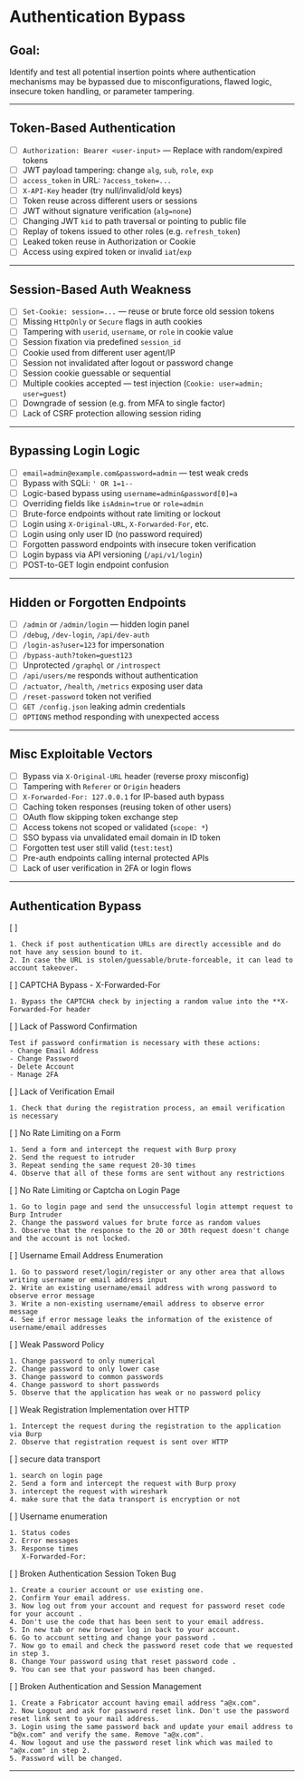 # Authentication Bypass

##  Goal:
Identify and test all potential insertion points where authentication mechanisms may be bypassed due to misconfigurations, flawed logic, insecure token handling, or parameter tampering.

---

## Token-Based Authentication
- [ ] `Authorization: Bearer <user-input>` — Replace with random/expired tokens
- [ ] JWT payload tampering: change `alg`, `sub`, `role`, `exp`
- [ ] `access_token` in URL: `?access_token=...`
- [ ] `X-API-Key` header (try null/invalid/old keys)
- [ ] Token reuse across different users or sessions
- [ ] JWT without signature verification (`alg=none`)
- [ ] Changing JWT `kid` to path traversal or pointing to public file
- [ ] Replay of tokens issued to other roles (e.g. `refresh_token`)
- [ ] Leaked token reuse in Authorization or Cookie
- [ ] Access using expired token or invalid `iat`/`exp`

---

## Session-Based Auth Weakness
- [ ] `Set-Cookie: session=...` — reuse or brute force old session tokens
- [ ] Missing `HttpOnly` or `Secure` flags in auth cookies
- [ ] Tampering with `userid`, `username`, or `role` in cookie value
- [ ] Session fixation via predefined `session_id`
- [ ] Cookie used from different user agent/IP
- [ ] Session not invalidated after logout or password change
- [ ] Session cookie guessable or sequential
- [ ] Multiple cookies accepted — test injection (`Cookie: user=admin; user=guest`)
- [ ] Downgrade of session (e.g. from MFA to single factor)
- [ ] Lack of CSRF protection allowing session riding

---

## Bypassing Login Logic
- [ ] `email=admin@example.com&password=admin` — test weak creds
- [ ] Bypass with SQLi: `' OR 1=1--`
- [ ] Logic-based bypass using `username=admin&password[0]=a`
- [ ] Overriding fields like `isAdmin=true` or `role=admin`
- [ ] Brute-force endpoints without rate limiting or lockout
- [ ] Login using `X-Original-URL`, `X-Forwarded-For`, etc.
- [ ] Login using only user ID (no password required)
- [ ] Forgotten password endpoints with insecure token verification
- [ ] Login bypass via API versioning (`/api/v1/login`)
- [ ] POST-to-GET login endpoint confusion

---

## Hidden or Forgotten Endpoints
- [ ] `/admin` or `/admin/login` — hidden login panel
- [ ] `/debug`, `/dev-login`, `/api/dev-auth`
- [ ] `/login-as?user=123` for impersonation
- [ ] `/bypass-auth?token=guest123`
- [ ] Unprotected `/graphql` or `/introspect`
- [ ] `/api/users/me` responds without authentication
- [ ] `/actuator`, `/health`, `/metrics` exposing user data
- [ ] `/reset-password` token not verified
- [ ] `GET /config.json` leaking admin credentials
- [ ] `OPTIONS` method responding with unexpected access

---

## Misc Exploitable Vectors
- [ ] Bypass via `X-Original-URL` header (reverse proxy misconfig)
- [ ] Tampering with `Referer` or `Origin` headers
- [ ] `X-Forwarded-For: 127.0.0.1` for IP-based auth bypass
- [ ] Caching token responses (reusing token of other users)
- [ ] OAuth flow skipping token exchange step
- [ ] Access tokens not scoped or validated (`scope: *`)
- [ ] SSO bypass via unvalidated email domain in ID token
- [ ] Forgotten test user still valid (`test:test`)
- [ ] Pre-auth endpoints calling internal protected APIs
- [ ] Lack of user verification in 2FA or login flows

---

## Authentication Bypass
[ ] 
```
1. Check if post authentication URLs are directly accessible and do not have any session bound to it.
2. In case the URL is stolen/guessable/brute-forceable, it can lead to account takeover.
```

[ ] CAPTCHA Bypass - X-Forwarded-For
```
1. Bypass the CAPTCHA check by injecting a random value into the **X-Forwarded-For header
```

[ ] Lack of Password Confirmation
```
Test if password confirmation is necessary with these actions:
- Change Email Address
- Change Password
- Delete Account
- Manage 2FA
```

[ ] Lack of Verification Email
```
1. Check that during the registration process, an email verification is necessary
```


[ ] No Rate Limiting on a Form
```
1. Send a form and intercept the request with Burp proxy
2. Send the request to intruder
3. Repeat sending the same request 20-30 times
4. Observe that all of these forms are sent without any restrictions
```


[ ] No Rate Limiting or Captcha on Login Page
```
1. Go to login page and send the unsuccessful login attempt request to Burp Intruder
2. Change the password values for brute force as random values
3. Observe that the response to the 20 or 30th request doesn't change and the account is not locked.
```

[ ] Username Email Address Enumeration
```
1. Go to password reset/login/register or any other area that allows writing username or email address input
2. Write an existing username/email address with wrong password to observe error message
3. Write a non-existing username/email address to observe error message
4. See if error message leaks the information of the existence of username/email addresses
```

[ ] Weak Password Policy
```
1. Change password to only numerical
2. Change password to only lower case
3. Change password to common passwords
4. Change password to short passwords
5. Observe that the application has weak or no password policy
```

[ ] Weak Registration Implementation over HTTP
```
1. Intercept the request during the registration to the application via Burp
2. Observe that registration request is sent over HTTP
```

[ ] secure data transport
```
1. search on login page 
2. Send a form and intercept the request with Burp proxy
3. intercept the request with wireshark
4. make sure that the data transport is encryption or not 
```

[ ] Username enumeration
```
1. Status codes
2. Error messages
3. Response times 
   X-Forwarded-For: 
```
   
[ ] Broken Authentication Session Token Bug
```
1. Create a courier account or use existing one.
2. Confirm Your email address.
3. Now log out from your account and request for password reset code for your account .
4. Don't use the code that has been sent to your email address.
5. In new tab or new browser log in back to your account.
6. Go to account setting and change your password .
7. Now go to email and check the password reset code that we requested in step 3.
8. Change Your password using that reset password code .
9. You can see that your password has been changed.
```

[ ] Broken Authentication and Session Management
```
1. Create a Fabricator account having email address "a@x.com".
2. Now Logout and ask for password reset link. Don't use the password reset link sent to your mail address.
3. Login using the same password back and update your email address to "b@x.com" and verify the same. Remove "a@x.com".
4. Now logout and use the password reset link which was mailed to "a@x.com" in step 2.
5. Password will be changed.
```


---